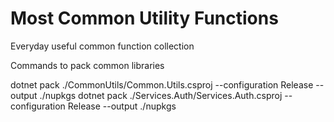 # Most Common Utility Functions
Everyday useful common function collection


Commands to pack common libraries

dotnet pack ./CommonUtils/Common.Utils.csproj --configuration Release --output ./nupkgs
dotnet pack ./Services.Auth/Services.Auth.csproj --configuration Release --output ./nupkgs
